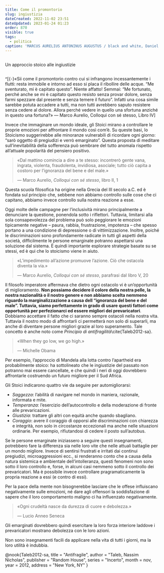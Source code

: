 ```yaml
---
title: Come il promontorio
slug: ingiustizia
dateCreated: 2022-11-02 23:51
dateUpdated: 2023-01-24 01:23
order: 870
visible: true
tags:
  - politica
caption: 'MARCUS AURELIUS ANTONINUS AUGUSTUS / black and white, Daniel Coulmann'
---
```


##

<p class="subtitle">Un approccio stoico alle ingiustizie</p>

##

^[{-}«Sii come il promontorio contro cui si infrangono incessantemente i flutti: resta immobile e intorno ad esso si placa il ribollire delle acque. “Me sventurato, mi è capitato questo”. Niente affatto! Semmai: “Me fortunato, perché anche se mi è capitato questo resisto senza provar dolore, senza farmi spezzare dal presente e senza temere il futuro”. Infatti una cosa simile sarebbe potuta accadere a tutti, ma non tutti avrebbero saputo resistere senza cedere al dolore. Allora perché vedere in quello una sfortuna anziché in questo una fortuna?»
— Marco Aurelio, Colloqui con sé stesso, Libro IV]

<span class="newthought">Invece che</span> immaginare un mondo ideale, gli Stoici mirano a controllare le proprie emozioni per affrontare il mondo così com’è. Su queste basi, lo Stoicismo suggerirebbe alle minoranze vulnerabili di ricordare ogni giorno: “sarò oggetto di pregiudizi e verrò emarginato”. Questa proposta di meditare sull’inevitabilità della sofferenza può sembrare del tutto anomala rispetto all’attuale popolarità del pensiero positivo.

<div class='epigraph'>

> «Dal mattino comincia a dire a te stesso: incontrerò gente vana, ingrata, violenta, fraudolenta, invidiosa, asociale; tutto ciò capita a costoro per l’ignoranza del bene e del male.» <footer> — Marco Aurelio, _Colloqui con sé stesso_, libro II, 1</footer>

</div>

Questa scuola filosofica ha origine nella Grecia del III secolo a.C. ed è fondata sul principio che, sebbene non abbiamo controllo sulle cose che ci capitano, abbiamo invece controllo sulla nostra reazione a esse.

Oggi molte delle campagne per l’inclusività mirano principalmente a denunciare la questione, ponendola sotto i riflettori. Tuttavia, limitarsi alla sola consapevolezza del problema può solo peggiorare le emozioni tipicamente negative – paura, rabbia, frustrazione, impotenza – che spesso portano a una condizione di depressione o di vittimizzazione. Inoltre, poiché le discriminazioni sono profondamente radicate in tutti gli aspetti della società, difficilmente le persone emarginate potranno aspettarsi una soluzione dal sistema. È quindi importante esplorare strategie basate su se stessi, ed è qui che lo stoicismo viene in aiuto.

<div class='epigraph'>

> «L’impedimento all’azione promuove l’azione. Ciò che ostacola diventa la via.» <footer> — Marco Aurelio, _Colloqui con sé stesso_, parafrasi dal libro V, 20</footer>

</div>

Il filosofo imperatore affermava che dietro ogni ostacolo vi è un’opportunità di miglioramento. **Non possiamo decidere il colore della nostra pelle, la nostra nazionalità o il nostro genere e non abbiamo scelta nemmeno riguardo la marginalizzazione a causa dell “ignoranza del bene e del male”. Tuttavia, siamo perfettamente in grado di usare questi fattori come opportunità per perfezionarci ed essere migliori dei prevaricatori**. Dobbiamo accettare il fatto che ci saranno sempre ostacoli nella nostra vita. Tuttavia il nostro modo di affrontarli ci permetterà non solo di superarli, ma anche di diventare persone migliori grazie al loro superamento. Tale concetto è anche noto come *Principio di antifragilità*\cite{Taleb2012-sa}.

<div class='epigraph'>

> «When they go low, we go high.» <footer> — Michelle Obama</footer>

</div>

Per esempio, l’approccio di Mandela alla lotta contro l’apartheid era probabilmente stoico: ha sottolineato che le ingiustizie del passato non potranno mai essere cancellate, e che quindi i neri di oggi dovrebbero affrontarle costruendo un futuro migliore per il Sud Africa.

Gli Stoici indicarono quattro vie da seguire per automigliorarsi:

- _Saggezza_: l’abilità di navigare nel mondo in maniera, razionale, informata e mite.
- _Temperanza_: l’esercizio dell’autocontrollo e della moderazione di fronte alle prevaricazioni.
- _Giustizia_: trattare gli altri con equità anche quando sbagliano.
- _Coraggio_: avere il coraggio di opporsi alle discriminazioni con chiarezza e integrità, non solo in circostanze eccezionali ma anche nelle situazioni ordinarie. Per esempio, rifiutandosi di cedere il posto sull’autobus.

Se le persone emarginate iniziassero a seguire questi insegnamenti, potrebbero fare la differenza sia nelle loro vite che nelle attuali battaglie per un mondo migliore. Invece di sentirsi frustrati e irritati dai continui pregiudizi, microaggressioni ecc., si renderanno conto che a causa della natura sistemica e ambientale dell’intolleranza, questi fenomeni non sono sotto il loro controllo e, forse, in alcuni casi nemmeno sotto il controllo dei prevaricatori. Ma è possibile invece controllare pragramaticamente la propria reazione a essi (e contro di essi).

Per la pace della mente non bisognerebbe lasciare che le offese influiscano negativamente sulle emozioni, né dare agli offensori la soddisfazione di sapere che il loro comportamento maligno ci ha influenzato negativamente.

<div class='epigraph'>

> «Ogni crudeltà nasce da durezza di cuore e debolezza.» <footer> — Lucio Anneo Seneca</footer>

</div>

Gli emarginati dovrebbero quindi esercitare la loro forza interiore laddove i prevaricatori mostrano debolezza con le loro azioni.

Non sono insegnamenti facili da applicare nella vita di tutti i giorni, ma la loro utilità è indubbia.

<bibliography>
@nook{Taleb2012-sa,
  title     = "Antifragile",
  author    = "Taleb, Nassim Nicholas",
  publisher = "Random House",
  series    = "Incerto",
  month     =  nov,
  year      =  2012,
  address   = "New York, NY"
}
</bibliography>
